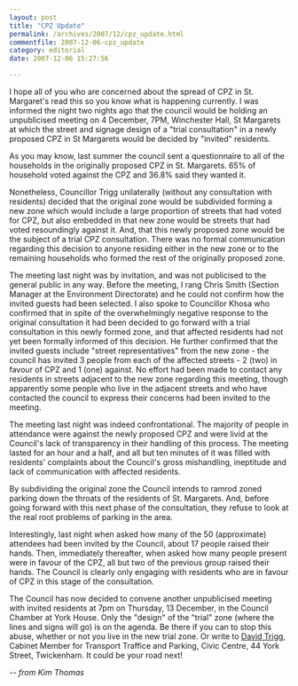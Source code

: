 ```yaml
---
layout: post
title: "CPZ Update"
permalink: /archives/2007/12/cpz_update.html
commentfile: 2007-12-06-cpz_update
category: editorial
date: 2007-12-06 15:27:56

---
```


I hope all of you who are concerned about the spread of CPZ in St. Margaret's read this so you know what is happening currently. I was informed the night two nights ago that the council would be holding an unpublicised meeting on 4 December, 7PM, Winchester Hall, St Margarets at which the street and signage design of a "trial consultation" in a newly proposed CPZ in St Margarets would be decided by "invited" residents.

As you may know, last summer the council sent a questionnaire to all of the households in the originally proposed CPZ in St. Margarets. 65% of household voted against the CPZ and 36.8% said they wanted it.

Nonetheless, Councillor Trigg unilaterally (without any consultation with residents) decided that the original zone would be subdivided forming a new zone which would include a large proportion of streets that had voted for CPZ, but also embedded in that new zone would be streets that had voted resoundingly against it. And, that this newly proposed zone would be the subject of a trial CPZ consultation. There was no formal communication regarding this decision to anyone residing either in the new zone or to the remaining households who formed the rest of the originally proposed zone.

The meeting last night was by invitation, and was not publicised to the general public in any way. Before the meeting, I rang Chris Smith (Section Manager at the Environment Directorate) and he could not confirm how the invited guests had been selected. I also spoke to Councillor Khosa who confirmed that in spite of the overwhelmingly negative response to the original consultation it had been decided to go forward with a trial consultation in this newly formed zone, and that affected residents had not yet been formally informed of this decision. He further confirmed that the invited guests include "street representatives" from the new zone - the council has invited 3 people from each of the affected streets - 2 (two) in favour of CPZ and 1 (one) against. No effort had been made to contact any residents in streets adjacent to the new zone regarding this meeting, though apparently some people who live in the adjacent streets and who have contacted the council to express their concerns had been invited to the meeting.

The meeting last night was indeed confrontational. The majority of people in attendance were against the newly proposed CPZ and were livid at the Council's lack of transparency in their handling of this process. The meeting lasted for an hour and a half, and all but ten minutes of it was filled with residents' complaints about the Council's gross mishandling, ineptitude and lack of communication with affected residents.

By subdividing the original zone the Council intends to ramrod zoned parking down the throats of the residents of St. Margarets. And, before going forward with this next phase of the consultation, they refuse to look at the real root problems of parking in the area.

Interestingly, last night when asked how many of the 50 (approximate) attendees had been invited by the Council, about 17 people raised their hands. Then, immediately thereafter, when asked how many people present were in favour of the CPZ, all but two of the previous group raised their hands. The Council is clearly only engaging with residents who are in favour of CPZ in this stage of the consultation.

The Council has now decided to convene another unpublicised meeting with invited residents at 7pm on Thursday, 13 December, in the Council Chamber at York House. Only the "design" of the "trial" zone (where the lines and signs will go) is on the agenda. Be there if you can to stop this abuse, whether or not you live in the new trial zone. Or write to [David Trigg](mailto:cllr.dtrigg@richmond.gov.uk), Cabinet Member for Transport Traffice and Parking, Civic Centre, 44 York Street, Twickenham.
It could be your road next!

<cite>-- from Kim Thomas</cite>
